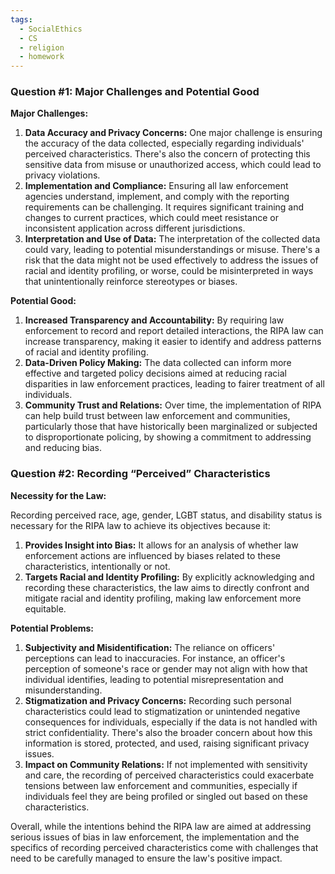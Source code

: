 ```yaml
---
tags:
  - SocialEthics
  - CS
  - religion
  - homework
---
```


### Question #1: Major Challenges and Potential Good

**Major Challenges:**

1. **Data Accuracy and Privacy Concerns:** One major challenge is ensuring the accuracy of the data collected, especially regarding individuals' perceived characteristics. There's also the concern of protecting this sensitive data from misuse or unauthorized access, which could lead to privacy violations.
2. **Implementation and Compliance:** Ensuring all law enforcement agencies understand, implement, and comply with the reporting requirements can be challenging. It requires significant training and changes to current practices, which could meet resistance or inconsistent application across different jurisdictions.
3. **Interpretation and Use of Data:** The interpretation of the collected data could vary, leading to potential misunderstandings or misuse. There's a risk that the data might not be used effectively to address the issues of racial and identity profiling, or worse, could be misinterpreted in ways that unintentionally reinforce stereotypes or biases.

**Potential Good:**

1. **Increased Transparency and Accountability:** By requiring law enforcement to record and report detailed interactions, the RIPA law can increase transparency, making it easier to identify and address patterns of racial and identity profiling.
2. **Data-Driven Policy Making:** The data collected can inform more effective and targeted policy decisions aimed at reducing racial disparities in law enforcement practices, leading to fairer treatment of all individuals.
3. **Community Trust and Relations:** Over time, the implementation of RIPA can help build trust between law enforcement and communities, particularly those that have historically been marginalized or subjected to disproportionate policing, by showing a commitment to addressing and reducing bias.

### Question #2: Recording “Perceived” Characteristics

**Necessity for the Law:**

Recording perceived race, age, gender, LGBT status, and disability status is necessary for the RIPA law to achieve its objectives because it:

1. **Provides Insight into Bias:** It allows for an analysis of whether law enforcement actions are influenced by biases related to these characteristics, intentionally or not.
2. **Targets Racial and Identity Profiling:** By explicitly acknowledging and recording these characteristics, the law aims to directly confront and mitigate racial and identity profiling, making law enforcement more equitable.

**Potential Problems:**

1. **Subjectivity and Misidentification:** The reliance on officers' perceptions can lead to inaccuracies. For instance, an officer's perception of someone's race or gender may not align with how that individual identifies, leading to potential misrepresentation and misunderstanding.
2. **Stigmatization and Privacy Concerns:** Recording such personal characteristics could lead to stigmatization or unintended negative consequences for individuals, especially if the data is not handled with strict confidentiality. There's also the broader concern about how this information is stored, protected, and used, raising significant privacy issues.
3. **Impact on Community Relations:** If not implemented with sensitivity and care, the recording of perceived characteristics could exacerbate tensions between law enforcement and communities, especially if individuals feel they are being profiled or singled out based on these characteristics.

Overall, while the intentions behind the RIPA law are aimed at addressing serious issues of bias in law enforcement, the implementation and the specifics of recording perceived characteristics come with challenges that need to be carefully managed to ensure the law's positive impact.